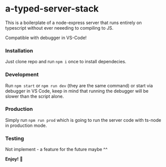 # a-typed-server-stack

This is a boilerplate of a node-express server that runs entirely on typescript without ever neeeding to compiling to JS.

Compatible with debugger in VS-Code!

### Installation
Just clone repo and run `npm i` once to install dependecies.

### Development
Run `npm start` or `npm run dev` (they are the same command) or start via debugger in VS Code, keep in mind that running the debugger will be slower than the script alone.

### Production
Simply run `npm run prod` which is going to run the server code with ts-node in production mode.

### Testing
Not implement - a feature for the future maybe ^^

**Enjoy!** 🐥
